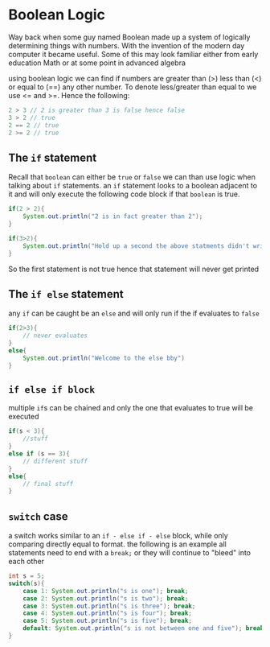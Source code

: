 # Boolean Logic

Way back when some guy named Boolean made up a system of logically determining things with numbers. With the invention of the modern day computer it became useful. Some of this may look familiar either from early education Math or at some point in advanced algebra

using boolean logic we can find if numbers are greater than (>) less than (<) or equal to (==) any other number. To denote less/greater than equal to we use <= and >=. Hence the following:

```Java
2 > 3 // 2 is greater than 3 is false hence false
3 > 2 // true
2 == 2 // true
2 >= 2 // true
```

## The `if` statement

Recall that `boolean` can either be `true` or `false` we can than use logic when talking about `if` statements. an `if` statement looks to a boolean adjacent to it and will only execute the following code block if that `boolean` is true.

```Java
if(2 > 2){
    System.out.println("2 is in fact greater than 2");
}

if(3>2){
    System.out.println("Hold up a second the above statments didn't write")
}
```

So the first statement is not true hence that statement will never get printed

## The `if else` statement

any `if` can be caught be an `else` and will only run if the if evaluates to `false`

```Java
if(2>3){
    // never evaluates
}
else{
    System.out.println("Welcome to the else bby")
}
```

## `if else if block`

multiple `if`s can be chained and only the one that evaluates to true will be executed

```Java
if(s < 3){
    //stuff
}
else if (s == 3){
    // different stuff
}
else{
    // final stuff
}
```

## `switch` case

a switch works similar to an `if - else if - else` block, while only comparing directly equal to format. the following is an example all statements need to end with a `break;` or they will continue to "bleed" into each other
``` Java
int s = 5;
switch(s){
    case 1: System.out.println("s is one"); break;
    case 2: System.out.println("s is two"); break;
    case 3: System.out.println("s is three"); break;
    case 4: System.out.println("s is four"); break;
    case 5: System.out.println("s is five"); break;
    default: System.out.println("s is not between one and five"); break;
}
```
